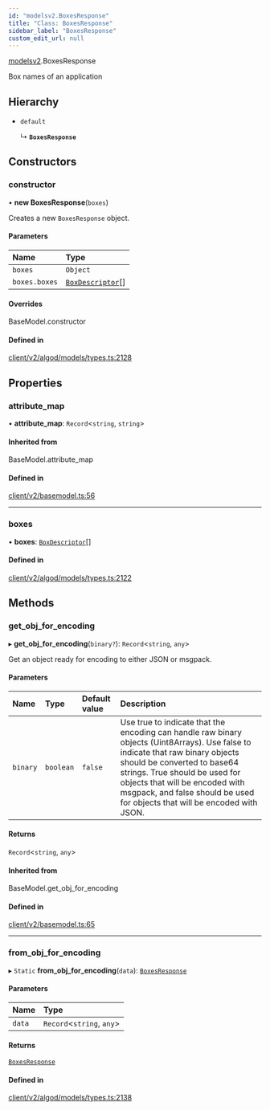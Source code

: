 ```yaml
---
id: "modelsv2.BoxesResponse"
title: "Class: BoxesResponse"
sidebar_label: "BoxesResponse"
custom_edit_url: null
---
```


[modelsv2](../namespaces/modelsv2.md).BoxesResponse

Box names of an application

## Hierarchy

- `default`

  ↳ **`BoxesResponse`**

## Constructors

### constructor

• **new BoxesResponse**(`boxes`)

Creates a new `BoxesResponse` object.

#### Parameters

| Name | Type |
| :------ | :------ |
| `boxes` | `Object` |
| `boxes.boxes` | [`BoxDescriptor`](modelsv2.BoxDescriptor.md)[] |

#### Overrides

BaseModel.constructor

#### Defined in

[client/v2/algod/models/types.ts:2128](https://github.com/joe-p/js-algorand-sdk/blob/6a3021f/src/client/v2/algod/models/types.ts#L2128)

## Properties

### attribute\_map

• **attribute\_map**: `Record`<`string`, `string`\>

#### Inherited from

BaseModel.attribute\_map

#### Defined in

[client/v2/basemodel.ts:56](https://github.com/joe-p/js-algorand-sdk/blob/6a3021f/src/client/v2/basemodel.ts#L56)

___

### boxes

• **boxes**: [`BoxDescriptor`](modelsv2.BoxDescriptor.md)[]

#### Defined in

[client/v2/algod/models/types.ts:2122](https://github.com/joe-p/js-algorand-sdk/blob/6a3021f/src/client/v2/algod/models/types.ts#L2122)

## Methods

### get\_obj\_for\_encoding

▸ **get_obj_for_encoding**(`binary?`): `Record`<`string`, `any`\>

Get an object ready for encoding to either JSON or msgpack.

#### Parameters

| Name | Type | Default value | Description |
| :------ | :------ | :------ | :------ |
| `binary` | `boolean` | `false` | Use true to indicate that the encoding can handle raw binary objects (Uint8Arrays). Use false to indicate that raw binary objects should be converted to base64 strings. True should be used for objects that will be encoded with msgpack, and false should be used for objects that will be encoded with JSON. |

#### Returns

`Record`<`string`, `any`\>

#### Inherited from

BaseModel.get\_obj\_for\_encoding

#### Defined in

[client/v2/basemodel.ts:65](https://github.com/joe-p/js-algorand-sdk/blob/6a3021f/src/client/v2/basemodel.ts#L65)

___

### from\_obj\_for\_encoding

▸ `Static` **from_obj_for_encoding**(`data`): [`BoxesResponse`](modelsv2.BoxesResponse.md)

#### Parameters

| Name | Type |
| :------ | :------ |
| `data` | `Record`<`string`, `any`\> |

#### Returns

[`BoxesResponse`](modelsv2.BoxesResponse.md)

#### Defined in

[client/v2/algod/models/types.ts:2138](https://github.com/joe-p/js-algorand-sdk/blob/6a3021f/src/client/v2/algod/models/types.ts#L2138)
